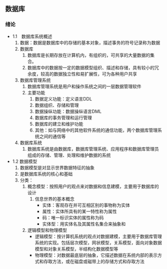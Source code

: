 ## 数据库

### 绪论
- 1.1　数据库系统概述
    1. 数据：数据是数据库中的存储的基本对象，描述事务的符号记录称为数据
    2. 数据库
        1. 数据库是长期存放在计算机内，有组织的，可共享的大量数据的集合。
        2. 数据库中的数据按一定的数据模型组织、描述和存储，具有较小的冗余度，较高的数据独立性和易扩展性，可为各种用户共享
    3. 数据库管理系统
        1. 数据库管理系统是用户和操作系统之间的一层数据管理软件
        2. 主要功能
            1. 数据定义功能：定义语言DDL
            2. 数据组织、存储和管理
            3. 数据操纵功能：数据操纵语言DML
            4. 数据库的事务管理和运行管理
            5. 数据库的建立和维护功能
            6. 其他：如与网络中的其他软件系统的通信功能，两个数据库管理系统之间的通信等
    4. 数据库系统
        1. 数据库系统是由数据库，数据库管理系统、应用程序和数据库管理员组成的存储、管理、处理和维护数据的系统
- 1.2 数据模型
    1. 数据模型是对显示世界数据特征的抽象
    2. 是数据库系统的核心和基础
    3. 分类：
        1. 概念模型：按照用户的观点来对数据和信息建模，主要用于数据库的设计
            1. 信息世界的基本概念
                * 实体：客观存在并可互相区别的事物称为实体
                * 属性：实体所具有的某一特性称为属性
                * 码：唯一标识实体的属性称为码
                * 实体型：用实体名及其属性名集合来抽象和
        2. 逻辑模型和物理模型
            * 逻辑模型：按计算机系统的观点对数据建模，主要用于数据库管理系统的实现。包括层次模型，网状模型，关系模型，面向对象数据模型和对象关系模型，半结构化数据模型等
            * 物理模型：对数据最底层的抽象，它描述数据在系统内部的表示方式和存取方法，或在磁盘或磁带上的存储方式和存取方法
        
